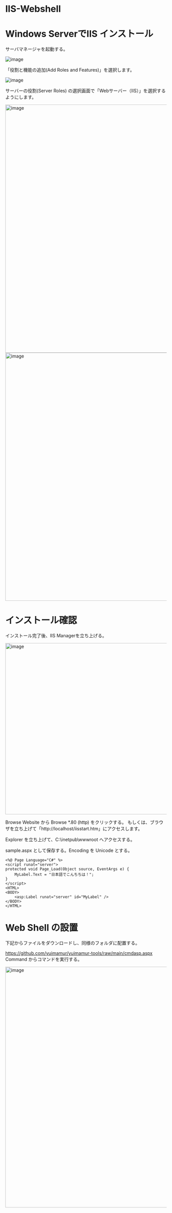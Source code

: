 # IIS-Webshell

# Windows ServerでIIS インストール

サーバマネージャを起動する。

![image](https://github.com/yuimamur/IIS-Webshell/assets/59761194/7e5b9b4f-ada4-4776-aed6-15878d9a347b)

「役割と機能の追加(Add Roles and Features)」を選択します。

![image](https://github.com/yuimamur/IIS-Webshell/assets/59761194/a1f9f786-9055-4af1-bf28-61c7bdb51919)

サーバーの役割(Server Roles) の選択画面で「Webサーバー（IIS）」を選択するようにします。

<img width="775" alt="image" src="https://github.com/yuimamur/IIS-Webshell/assets/59761194/438b6cff-3b77-45d0-9240-6959342389fb">

<img width="775" alt="image" src="https://github.com/yuimamur/IIS-Webshell/assets/59761194/5d9e90c6-144c-4bd8-a945-9d1c8789d424">

# インストール確認

インストール完了後、IIS Managerを立ち上げる。

<img width="535" alt="image" src="https://github.com/yuimamur/IIS-Webshell/assets/59761194/0304e121-88e9-4cb9-8c41-ce6056b0ceeb">

Browse Website から Browse *.80 (http) をクリックする。
もしくは、ブラウザを立ち上げて「http://localhost/iisstart.htm」にアクセスします。

Explorer を立ち上げて、C:\inetpub\wwwroot へアクセスする。

sample.aspx として保存する。Encoding を Unicode とする。
```
<%@ Page Language="C#" %>
<script runat="server">
protected void Page_Load(Object source, EventArgs e) {
    MyLabel.Text = "日本語でこんちちは！";
}
</script>
<HTML>
<BODY>
    <asp:Label runat="server" id="MyLabel" />
</BODY>
</HTML>
```

# Web Shell の設置

下記からファイルをダウンロードし、同様のフォルダに配置する。

https://github.com/yuimamur/yuimamur-tools/raw/main/cmdasp.aspx
<br> Command からコマンドを実行する。

<img width="752" alt="image" src="https://github.com/yuimamur/IIS-Webshell/assets/59761194/a850f5fe-e869-41ec-a36b-2dd77d9a287f">

